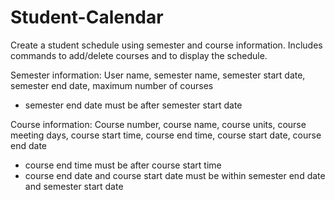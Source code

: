 # Student-Calendar

Create a student schedule using semester and course information. Includes commands to add/delete courses and to display the schedule.

Semester information: User name, semester name, semester start date, semester end date, maximum number of courses
- semester end date must be after semester start date

Course information: Course number, course name, course units, course meeting days, course start time, course end time, course start date, course end date
- course end time must be after course start time
- course end date and course start date must be within semester end date and semester start date

